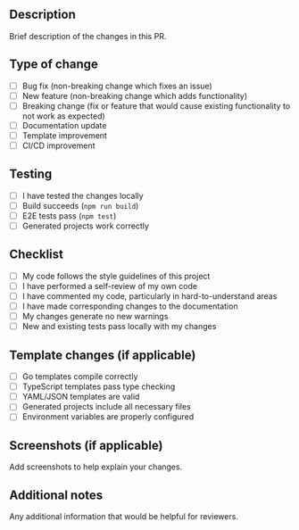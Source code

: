 ## Description
Brief description of the changes in this PR.

## Type of change
- [ ] Bug fix (non-breaking change which fixes an issue)
- [ ] New feature (non-breaking change which adds functionality)
- [ ] Breaking change (fix or feature that would cause existing functionality to not work as expected)
- [ ] Documentation update
- [ ] Template improvement
- [ ] CI/CD improvement

## Testing
- [ ] I have tested the changes locally
- [ ] Build succeeds (`npm run build`)
- [ ] E2E tests pass (`npm test`)
- [ ] Generated projects work correctly

## Checklist
- [ ] My code follows the style guidelines of this project
- [ ] I have performed a self-review of my own code
- [ ] I have commented my code, particularly in hard-to-understand areas
- [ ] I have made corresponding changes to the documentation
- [ ] My changes generate no new warnings
- [ ] New and existing tests pass locally with my changes

## Template changes (if applicable)
- [ ] Go templates compile correctly
- [ ] TypeScript templates pass type checking
- [ ] YAML/JSON templates are valid
- [ ] Generated projects include all necessary files
- [ ] Environment variables are properly configured

## Screenshots (if applicable)
Add screenshots to help explain your changes.

## Additional notes
Any additional information that would be helpful for reviewers.